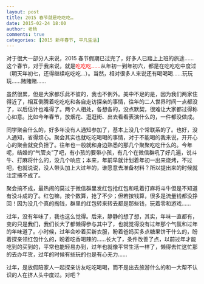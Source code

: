```yaml
---
layout: post
title: 2015 春节就是吃吃吃…
date: 2015-02-24 18:00
author: 老杨
comments: true
categories: [2015 新年春节, 平凡生活]
---
```

对于很大一部分人来说，2015 春节假期已过完了，好多人已踏上上班的旅途……这个春节，对于我来说，就是<span style = "color:red;">吃吃吃……</span>从年初一到年初六，都是在吃吃吃中度过（明天年初七，还得继续吃吃吃…）。当然，相对很多人来说还有喝喝喝……玩玩玩……赌赌赌……
<!--more-->
虽然很累，但是大家都乐此不彼的，我也不例外。美中不足的是，因为我们两家住得近了，相互倒腾着吃吃吃和各自走访探亲的事情，往年的二人世界时间一点都没了，以后估计也难得了。两个人相处，各想各的，没点默契，很难让大家都过得称心如意。比如今年春节，放烟花、逛逛街、出去看看表演什么的，一件都没做成。

同学聚会什么的，好多年没有人通知参加了，基本上没几个常联系的了。也好，没人通知，省得烦心。聚会其实也就吃吃喝喝的事情，对于不能喝的我来说，开开心心的聚会就变负担了。往年也一般就和身边熟悉的那几个聚聚吃吃什么的。今年呢，结婚的“气管炎”了吧，有小孩的要带小孩，有几个在微信群吼了好几遍，说斗牛、打麻将什么的，没几个响应；本来，年前早就计划着年初一出来烧烤，不过吧，也就说说，没人带头加上大过年的，谁愿意去准备材料？所以提出来的时候就注定搞不成了。

聚会搞不成，最热闹的莫过于微信群里发红包抢红包和吼着打麻将斗牛但是不知道有没斗成的了。红包嘛，按个数算，抢了不少；但若按钱算，很多是流量钱都没挣回！因为没几个真的掏钱，群里的红包转来转去都是那些钱，玩着零和游戏……

过年，没有年味了，我也这么觉得。后来，静静的想了想，其实，年味一直都有，变的只是我们，我们长大了都懒得参与其中了，也就觉得没有过年那个气氛和过年的年味道了。小时候，过年会吵着买新衣服，盼着爸妈买多点糖果饼干什么的，盼着探亲领红包什么的，盼着吃香喝辣的……长大了，条件改善了点，以前过年才能吃到的买到的，平常也能轻易办到，过年也就像平常生活一样了，懒得去忙这忙那的去办年货，过年的时候有些玩的也是有心无力……

过年，是放假陪家人一起探亲访友吃吃喝喝，而不是出去旅游什么的和一大帮不认识的人在挤人头中度过。对吧？
